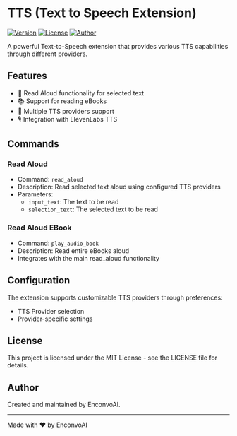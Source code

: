 # TTS (Text to Speech Extension)

[![Version](https://img.shields.io/badge/version-1.1.108-blue.svg)](https://github.com/your-repo/tts)
[![License](https://img.shields.io/badge/license-MIT-green.svg)](LICENSE)
[![Author](https://img.shields.io/badge/author-EnconvoAI-orange.svg)](https://enconvo.com)

A powerful Text-to-Speech extension that provides various TTS capabilities through different providers.

## Features

- 🎯 Read Aloud functionality for selected text
- 📚 Support for reading eBooks
- 🔄 Multiple TTS providers support
- 🎙️ Integration with ElevenLabs TTS

## Commands

### Read Aloud
- Command: `read_aloud`
- Description: Read selected text aloud using configured TTS providers
- Parameters:
  - `input_text`: The text to be read
  - `selection_text`: The selected text to be read

### Read Aloud EBook
- Command: `play_audio_book`
- Description: Read entire eBooks aloud
- Integrates with the main read_aloud functionality


## Configuration

The extension supports customizable TTS providers through preferences:
- TTS Provider selection
- Provider-specific settings

## License

This project is licensed under the MIT License - see the LICENSE file for details.

## Author

Created and maintained by EnconvoAI.

---
Made with ❤️ by EnconvoAI
